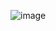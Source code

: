 ![image](https://github.com/grandmasponge/win_processes/assets/73469941/cd5eb39a-5f8f-4d46-940f-ce501f943475)
